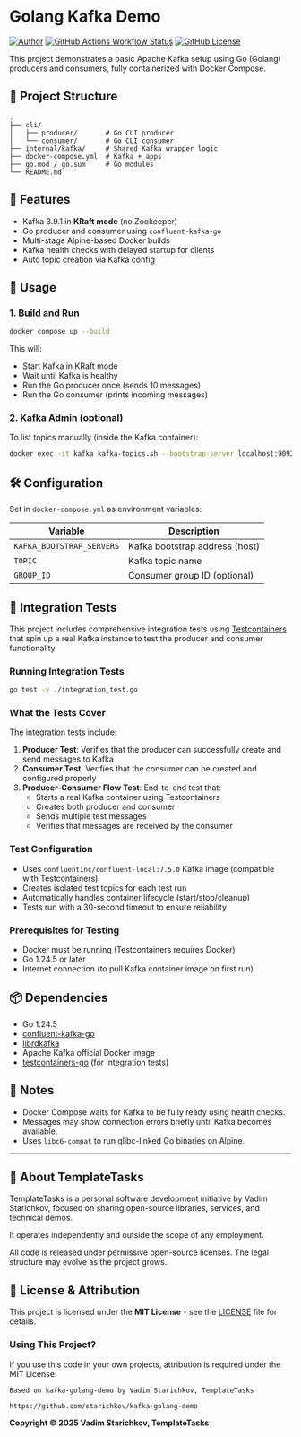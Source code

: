 # Golang Kafka Demo

[![Author](https://img.shields.io/badge/Author-Vadim%20Starichkov-blue?style=for-the-badge)](https://github.com/starichkov)
[![GitHub Actions Workflow Status](https://img.shields.io/github/actions/workflow/status/starichkov/kafka-golang-demo/build.yml?style=for-the-badge)](https://github.com/starichkov/kafka-golang-demo/actions/workflows/build.yml)
[![GitHub License](https://img.shields.io/github/license/starichkov/kafka-golang-demo?style=for-the-badge)](https://github.com/starichkov/kafka-golang-demo/blob/main/LICENSE.md)

This project demonstrates a basic Apache Kafka setup using Go (Golang) producers and consumers, fully containerized with
Docker Compose.

## 🧱 Project Structure

```
.
├── cli/
│   ├── producer/       # Go CLI producer
│   └── consumer/       # Go CLI consumer
├── internal/kafka/     # Shared Kafka wrapper logic
├── docker-compose.yml  # Kafka + apps
├── go.mod / go.sum     # Go modules
└── README.md
```

## 🚀 Features

- Kafka 3.9.1 in **KRaft mode** (no Zookeeper)
- Go producer and consumer using `confluent-kafka-go`
- Multi-stage Alpine-based Docker builds
- Kafka health checks with delayed startup for clients
- Auto topic creation via Kafka config

## 🧪 Usage

### 1. Build and Run

```bash
docker compose up --build
```

This will:

- Start Kafka in KRaft mode
- Wait until Kafka is healthy
- Run the Go producer once (sends 10 messages)
- Run the Go consumer (prints incoming messages)

### 2. Kafka Admin (optional)

To list topics manually (inside the Kafka container):

```bash
docker exec -it kafka kafka-topics.sh --bootstrap-server localhost:9092 --list
```

## 🛠 Configuration

Set in `docker-compose.yml` as environment variables:

| Variable                  | Description                    |
|---------------------------|--------------------------------|
| `KAFKA_BOOTSTRAP_SERVERS` | Kafka bootstrap address (host) |
| `TOPIC`                   | Kafka topic name               |
| `GROUP_ID`                | Consumer group ID (optional)   |

## 🧪 Integration Tests

This project includes comprehensive integration tests using [Testcontainers](https://golang.testcontainers.org/) that spin up a real Kafka instance to test the producer and consumer functionality.

### Running Integration Tests

```bash
go test -v ./integration_test.go
```

### What the Tests Cover

The integration tests include:

1. **Producer Test**: Verifies that the producer can successfully create and send messages to Kafka
2. **Consumer Test**: Verifies that the consumer can be created and configured properly
3. **Producer-Consumer Flow Test**: End-to-end test that:
   - Starts a real Kafka container using Testcontainers
   - Creates both producer and consumer
   - Sends multiple test messages
   - Verifies that messages are received by the consumer

### Test Configuration

- Uses `confluentinc/confluent-local:7.5.0` Kafka image (compatible with Testcontainers)
- Creates isolated test topics for each test run
- Automatically handles container lifecycle (start/stop/cleanup)
- Tests run with a 30-second timeout to ensure reliability

### Prerequisites for Testing

- Docker must be running (Testcontainers requires Docker)
- Go 1.24.5 or later
- Internet connection (to pull Kafka container image on first run)

## 📦 Dependencies

- Go 1.24.5
- [confluent-kafka-go](https://github.com/confluentinc/confluent-kafka-go)
- [librdkafka](https://github.com/confluentinc/librdkafka)
- Apache Kafka official Docker image
- [testcontainers-go](https://github.com/testcontainers/testcontainers-go) (for integration tests)

## 📌 Notes

- Docker Compose waits for Kafka to be fully ready using health checks.
- Messages may show connection errors briefly until Kafka becomes available.
- Uses `libc6-compat` to run glibc-linked Go binaries on Alpine.

---

## 🧾 About TemplateTasks

TemplateTasks is a personal software development initiative by Vadim Starichkov, focused on sharing open-source libraries, services, and technical demos.

It operates independently and outside the scope of any employment.

All code is released under permissive open-source licenses. The legal structure may evolve as the project grows.

## 📜 License & Attribution

This project is licensed under the **MIT License** - see
the [LICENSE](https://github.com/starichkov/kafka-golang-demo/blob/main/LICENSE.md) file for details.

### Using This Project?

If you use this code in your own projects, attribution is required under the MIT License:

```
Based on kafka-golang-demo by Vadim Starichkov, TemplateTasks

https://github.com/starichkov/kafka-golang-demo
```

**Copyright © 2025 Vadim Starichkov, TemplateTasks**
